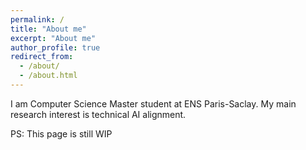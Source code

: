 ```yaml
---
permalink: /
title: "About me"
excerpt: "About me"
author_profile: true
redirect_from: 
  - /about/
  - /about.html
---
```


I am Computer Science Master student at ENS Paris-Saclay. My main research interest is technical AI alignment. 

PS: This page is still WIP